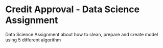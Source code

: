 # Credit Approval - Data Science Assignment
Data Science Assignment about how to clean, prepare and create model using 5 different algorithm
